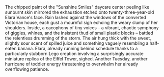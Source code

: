 The chipped paint of the "Sunshine Smiles" daycare center peeling like sunburnt skin mirrored the exhaustion etched onto twenty-three-year-old Elara Vance's face.  Rain lashed against the windows of the converted Victorian house, each gust a mournful sigh echoing the weary slump of her shoulders.  Inside, a cacophony of tiny voices – a vibrant, chaotic symphony of giggles, whines, and the insistent thud of small plastic blocks – battled the relentless drumming of the storm.  The air hung thick with the sweet, slightly sour scent of spilled juice and something vaguely resembling a half-eaten banana.  Elara, already running behind schedule thanks to a particularly stubborn Lego creation involving a surprisingly accurate miniature replica of the Eiffel Tower, sighed.  Another Tuesday, another hurricane of toddler energy threatening to overwhelm her already overflowing patience.
